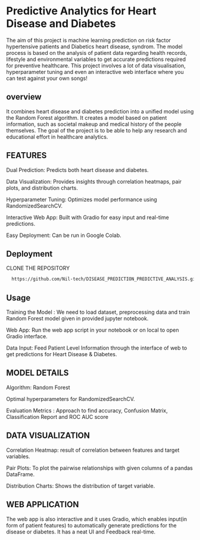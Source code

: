 
# Predictive Analytics for Heart Disease and Diabetes

The aim of this project is machine learning prediction on risk factor hypertensive patients and Diabetics heart disease, syndrom. The model process is based on the analysis of patient data regarding health records, lifestyle and environmental variables to get accurate predictions required for preventive healthcare. This project involves a lot of data visualisation, hyperparameter tuning and even an interactive web interface where you can test against your own songs!

## overview
It combines heart disease and diabetes prediction into a unified model using the Random Forest algorithm. It creates a model based on patient information, such as societal makeup and medical history of the people themselves. The goal of the project is to be able to help any research and educational effort in healthcare analytics.
## FEATURES
Dual Prediction: Predicts both heart disease and diabetes.

Data Visualization: Provides insights through correlation heatmaps, pair plots, and distribution charts.

Hyperparameter Tuning: Optimizes model performance using RandomizedSearchCV.

Interactive Web App: Built with Gradio for easy input and real-time predictions.

Easy Deployment: Can be run in Google Colab.
## Deployment

CLONE THE REPOSITORY

```bash
  https://github.com/Nil-tech/DISEASE_PREDICTION_PREDICTIVE_ANALYSIS.git
```


## Usage
Training the Model : We need to load dataset, preprocessing data and train Random Forest model given in provided jupyter notebook.

Web App: Run the web app script in your notebook or on local to open Gradio interface.

Data Input: Feed Patient Level Information through the interface of web to get predictions for Heart Disease & Diabetes.



## MODEL DETAILS
Algorithm: Random Forest

Optimal hyperparameters for RandomizedSearchCV.

Evaluation Metrics : Approach to find accuracy, Confusion Matrix, Classification Report and ROC AUC score
## DATA VISUALIZATION
Correlation Heatmap: result of correlation between features and target variables.

Pair Plots: To plot the pairwise relationships with given columns of a pandas DataFrame.

Distribution Charts: Shows the distribution of target variable.
## WEB APPLICATION
The web app is also interactive and it uses Gradio, which enables input(in form of patient features) to automatically generate predictions for the disease or diabetes. It has a neat UI and Feedback real-time.
